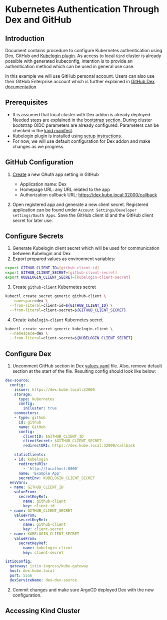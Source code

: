 # Kubernetes Authentication Through Dex and GitHub

## Introduction
Document contains procedure to configure Kubernetes authentication using Dex, GitHub and [Kubelogin plugin](https://github.com/int128/kubelogin).
As access to local `Kind` cluster is already possible with generated kubeconfig, intention is to provide an authentication method
which can be used in general use case.

In this example we will use GitHub personal account. Users can also use their GitHub Enterprise account which is further
explained in [GitHub Dex documentation](https://dexidp.io/docs/connectors/github/#github-enterprise)

## Prerequisites
* It is assumed that local cluster with Dex addon is already deployed. Needed steps are explained in the [bootstrap section](https://github.com/nearform/k8s-kurated-addons#bootstrap).
During cluster bootstrap OIDC parameters are already configured. Parameters can be checked in the [kind manifest](https://github.com/nearform/k8s-kurated-addons/blob/main/manifests/kind.yaml).
* Kubelogin plugin is installed using [setup instructions](https://github.com/int128/kubelogin#setup).
* For now, we will use default configuration for Dex addon and make changes as we progress.

## GitHub Configuration
1. [Create](https://github.com/settings/applications/new ) a new OAuth app setting in GitHub
   * Application name: Dex
   * Homepage URL: any URL related to the app
   * Authorization callback URL: https://dex.kube.local:32000/callback

2. Open registered app and generate a new client secret. Registered application can be found under `Account Settings/Developer settings/Oauth Apps`.
Save the GitHub client id and the GitHub client secret for later use.

## Configure Secrets
1. Generate Kubelogin client secret which will be used for communication between Kubelogin and Dex
2. Export prepared values as environment variables:
```bash
export GITHUB_CLIENT_ID=[github-client-id]
export GITHUB_CLIENT_SECRET=[github-client-secret]
export KUBELOGIN_CLIENT_SECRET=[kubelogin-client-secret]
```
3. Create `github-client` Kubernetes secret
```bash
kubectl create secret generic github-client \
  --namespace=dex \
  --from-literal=client-id=${GITHUB_CLIENT_ID} \
  --from-literal=client-secret=${GITHUB_CLIENT_SECRET}
```
4. Create `kubelogin-client` Kubernetes secret
```bash
kubectl create secret generic kubelogin-client \
  --namespace=dex \
  --from-literal=client-secret=${KUBELOGIN_CLIENT_SECRET}
```

## Configure Dex
1. Uncomment GitHub section in Dex [values.yaml](https://github.com/nearform/k8s-kurated-addons/blob/main/addons/dex/values.yaml) file. Also, remove default section at the start of the file. Resulting config should look like below:
```yaml
dex-source:
  config:
    issuer: https://dex.kube.local:32000
    storage:
      type: kubernetes
      config:
        inCluster: true
    connectors:
    - type: github
      id: github
      name: GitHub
      config:
        clientID: $GITHUB_CLIENT_ID
        clientSecret: $GITHUB_CLIENT_SECRET
        redirectURI: https://dex.kube.local:32000/callback

    staticClients:
    - id: kubelogin
      redirectURIs:
        - 'http://localhost:8000'
      name: 'Example App'
      secretEnv: KUBELOGIN_CLIENT_SECRET
  envVars:
  - name: GITHUB_CLIENT_ID
    valueFrom:
      secretKeyRef:
        name: github-client
        key: client-id
  - name: GITHUB_CLIENT_SECRET
    valueFrom:
      secretKeyRef:
        name: github-client
        key: client-secret
  - name: KUBELOGIN_CLIENT_SECRET
    valueFrom:
      secretKeyRef:
        name: kubelogin-client
        key: client-secret

istioConfig:
  gateway: istio-ingress/kube-gateway
  host: dex.kube.local
  port: 5556
  dexServiceName: dex-dex-source
```
2. Commit changes and make sure ArgoCD deployed Dex with the new configuration.

## Accessing Kind Cluster

